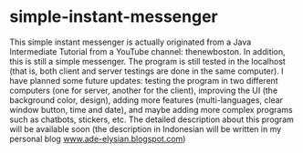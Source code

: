 # simple-instant-messenger
This simple instant messenger is actually originated from a Java Intermediate Tutorial from a YouTube channel: thenewboston. In addition, this is still a simple messenger. The program is still tested in the localhost (that is, both client and server testings are done in the same computer). I have planned some future updates: testing the program in two different computers (one for server, another for the client), improving the UI (the background color, design), adding more features (multi-languages, clear window button, time and date), and maybe adding more complex programs such as chatbots, stickers, etc. The detailed description about this program will be available soon (the description in Indonesian will be written in my personal blog www.ade-elysian.blogspot.com)
